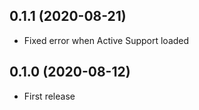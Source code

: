 ## 0.1.1 (2020-08-21)

- Fixed error when Active Support loaded

## 0.1.0 (2020-08-12)

- First release
